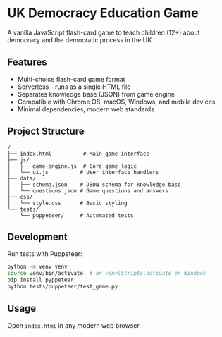 # UK Democracy Education Game

A vanilla JavaScript flash-card game to teach children (12+) about democracy and the democratic process in the UK.

## Features

- Multi-choice flash-card game format
- Serverless - runs as a single HTML file
- Separates knowledge base (JSON) from game engine
- Compatible with Chrome OS, macOS, Windows, and mobile devices
- Minimal dependencies, modern web standards

## Project Structure

```
/
├── index.html          # Main game interface
├── js/
│   ├── game-engine.js  # Core game logic
│   └── ui.js          # User interface handlers
├── data/
│   ├── schema.json    # JSON schema for knowledge base
│   └── questions.json # Game questions and answers
├── css/
│   └── style.css      # Basic styling
└── tests/
    └── puppeteer/     # Automated tests
```

## Development

Run tests with Puppeteer:
```bash
python -m venv venv
source venv/bin/activate  # or venv\Scripts\activate on Windows
pip install pyppeteer
python tests/puppeteer/test_game.py
```

## Usage

Open `index.html` in any modern web browser.